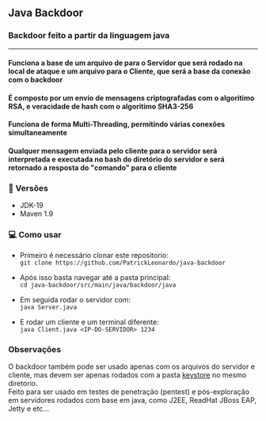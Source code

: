 ## Java Backdoor

### Backdoor feito a partir da linguagem java
<hr>

#### Funciona a base de um arquivo de para o Servidor que será rodado na local de ataque e um arquivo para o Cliente, que será a base da conexão com o backdoor

#### É composto por um envio de mensagens criptografadas com o algoritimo RSA, e veracidade de hash com o algoritimo SHA3-256
#### Funciona de forma Multi-Threading, permitindo várias conexões simultaneamente
#### Qualquer mensagem enviada pelo cliente para o servidor será interpretada e executada no bash do diretório do servidor e será retornado a resposta do "comando" para o cliente

### 📨 Versões
- JDK-19
- Maven 1.9

### 💻 Como usar

- Primeiro é necessário clonar este repositorio: <br>
``` git clone https://github.com/PatrickLeonardo/java-backdoor ```

- Após isso basta navegar até a pasta principal: <br>
``` cd java-backdoor/src/main/java/backdoor/java ```

- Em seguida rodar o servidor com: <br>
``` java Server.java ```

- E rodar um cliente e um terminal diferente: <br>
``` java Client.java <IP-DO-SERVIDOR> 1234 ```

### Observações

O backdoor também pode ser usado apenas com os arquivos do servidor e cliente, mas devem ser apenas rodados com a pasta [keystore](https://github.com/PatrickLeonardo/java-backdoor/tree/main/src/main/java/backdoor/java/keystore) no mesmo diretorio. <br>
Feito para ser usado em testes de penetração (pentest) e pós-exploração em servidores rodados com base em java, como J2EE, ReadHat JBoss EAP, Jetty e etc...
